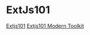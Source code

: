 # ExtJs101

 

 <a href="https://extjs65.firebaseapp.com" > Extjs101</a>
 <a href="https://extjs65.firebaseapp.com/?modern" > Extjs101 Modern Toolkit</a>
 

